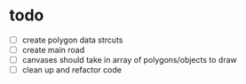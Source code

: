 # todo
- [ ] create polygon data strcuts
- [ ] create main road
- [ ] canvases should take in array of polygons/objects to draw
- [ ] clean up and refactor code